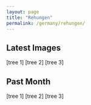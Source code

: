 ```yaml
---
layout: page
title: "Rehungen"
permalink: /germany/rehungen/
---
```


## Latest Images

[tree 1] [tree 2] [tree 3]

## Past Month

[tree 1] [tree 2] [tree 3]
